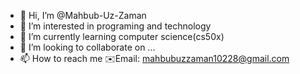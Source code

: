 - 👋 Hi, I’m @Mahbub-Uz-Zaman
- 👀 I’m interested in programing and technology
- 🌱 I’m currently learning computer science(cs50x)
- 💞️ I’m looking to collaborate on ...
- 📫 How to reach me
  ✉️Email: mahbubuzzaman10228@gmail.com
<!---
Mahbub-Uz-Zaman/Mahbub-Uz-Zaman is a ✨ special ✨ repository because its `README.md` (this file) appears on your GitHub profile.
You can click the Preview link to take a look at your changes.
--->
